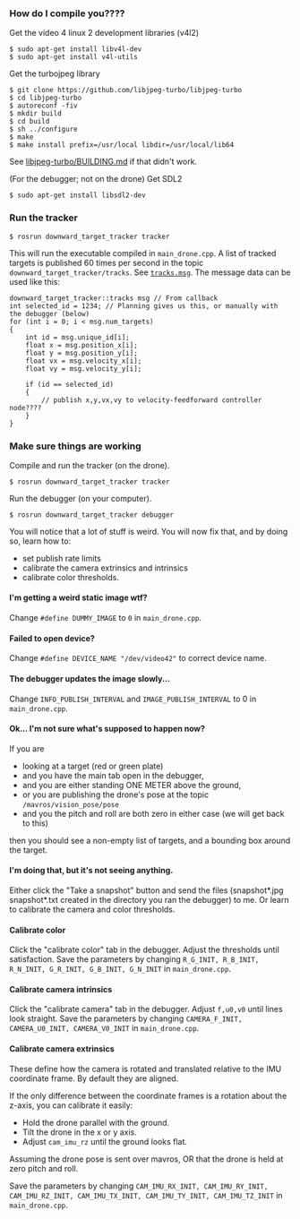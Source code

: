 ### How do I compile you????

Get the video 4 linux 2 development libraries (v4l2)
```
$ sudo apt-get install libv4l-dev
$ sudo apt-get install v4l-utils
```

Get the turbojpeg library
```
$ git clone https://github.com/libjpeg-turbo/libjpeg-turbo
$ cd libjpeg-turbo
$ autoreconf -fiv
$ mkdir build
$ cd build
$ sh ../configure
$ make
$ make install prefix=/usr/local libdir=/usr/local/lib64
```

See [libjpeg-turbo/BUILDING.md](https://github.com/libjpeg-turbo/libjpeg-turbo/blob/master/BUILDING.md) if that didn't work.

(For the debugger; not on the drone) Get SDL2
```
$ sudo apt-get install libsdl2-dev
```

### Run the tracker

```
$ rosrun downward_target_tracker tracker
```

This will run the executable compiled in ```main_drone.cpp```.  A list of tracked targets is published 60 times per second in the topic ```downward_target_tracker/tracks```. See [```tracks.msg```](msg/tracks.msg). The message data can be used like this:

```
downward_target_tracker::tracks msg // From callback
int selected_id = 1234; // Planning gives us this, or manually with the debugger (below)
for (int i = 0; i < msg.num_targets)
{
    int id = msg.unique_id[i];
    float x = msg.position_x[i];
    float y = msg.position_y[i];
    float vx = msg.velocity_x[i];
    float vy = msg.velocity_y[i];

    if (id == selected_id)
    {
        // publish x,y,vx,vy to velocity-feedforward controller node????
    }
}
```

### Make sure things are working

Compile and run the tracker (on the drone).
```
$ rosrun downward_target_tracker tracker
```

Run the debugger (on your computer).
```
$ rosrun downward_target_tracker debugger
```

You will notice that a lot of stuff is weird. You will now fix that, and by doing so, learn how to:

* set publish rate limits
* calibrate the camera extrinsics and intrinsics
* calibrate color thresholds.

#### I'm getting a weird static image wtf?

Change ```#define DUMMY_IMAGE``` to ```0``` in ```main_drone.cpp```.

#### Failed to open device?

Change ```#define DEVICE_NAME "/dev/video42"``` to correct device name.

#### The debugger updates the image slowly...

Change ```INFO_PUBLISH_INTERVAL``` and ```IMAGE_PUBLISH_INTERVAL``` to 0 in ```main_drone.cpp```.

#### Ok... I'm not sure what's supposed to happen now?

If you are

* looking at a target (red or green plate)
* and you have the main tab open in the debugger,
* and you are either standing ONE METER above the ground,
* or you are publishing the drone's pose at the topic ```/mavros/vision_pose/pose```
* and you the pitch and roll are both zero in either case (we will get back to this)

then you should see a non-empty list of targets, and a bounding box around the target.

#### I'm doing that, but it's not seeing anything.

Either click the "Take a snapshot" button and send the files (snapshot*.jpg snapshot*.txt created in the directory you ran the debugger) to me. Or learn to calibrate the camera and color thresholds.

#### Calibrate color

Click the "calibrate color" tab in the debugger. Adjust the thresholds until satisfaction. Save the parameters by changing ```R_G_INIT, R_B_INIT, R_N_INIT, G_R_INIT, G_B_INIT, G_N_INIT``` in ```main_drone.cpp```.

#### Calibrate camera intrinsics

Click the "calibrate camera" tab in the debugger. Adjust ```f,u0,v0``` until lines look straight. Save the parameters by changing ```CAMERA_F_INIT, CAMERA_U0_INIT, CAMERA_V0_INIT``` in ```main_drone.cpp```.

#### Calibrate camera extrinsics

These define how the camera is rotated and translated relative to the IMU coordinate frame. By default they are aligned.

If the only difference between the coordinate frames is a rotation about the z-axis, you can calibrate it easily:
* Hold the drone parallel with the ground.
* Tilt the drone in the x or y axis.
* Adjust ```cam_imu_rz``` until the ground looks flat.

Assuming the drone pose is sent over mavros, OR that the drone is held at zero pitch and roll.

Save the parameters by changing ```CAM_IMU_RX_INIT, CAM_IMU_RY_INIT, CAM_IMU_RZ_INIT, CAM_IMU_TX_INIT, CAM_IMU_TY_INIT, CAM_IMU_TZ_INIT``` in ```main_drone.cpp```.

